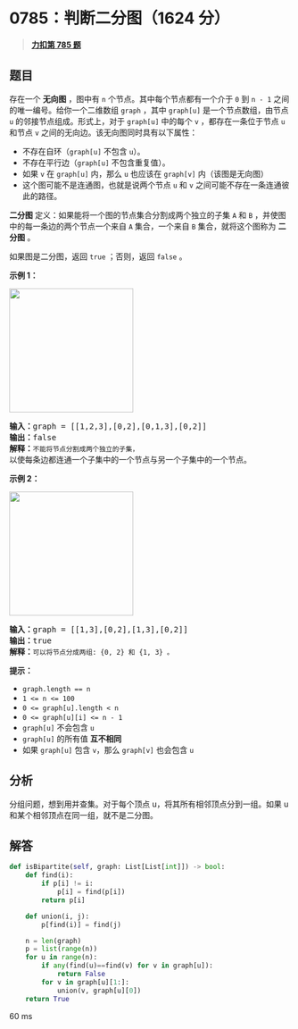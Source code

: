 # 0785：判断二分图（1624 分）


> <u>**[力扣第 785 题](https://leetcode.cn/problems/is-graph-bipartite/)**</u>

## 题目

存在一个 <strong>无向图</strong> ，图中有 <code>n</code> 个节点。其中每个节点都有一个介于 <code>0</code> 到 <code>n - 1</code> 之间的唯一编号。给你一个二维数组 <code>graph</code> ，其中 <code>graph[u]</code> 是一个节点数组，由节点 <code>u</code> 的邻接节点组成。形式上，对于 <code>graph[u]</code> 中的每个 <code>v</code> ，都存在一条位于节点 <code>u</code> 和节点 <code>v</code> 之间的无向边。该无向图同时具有以下属性：
<ul>
<li>不存在自环（<code>graph[u]</code> 不包含 <code>u</code>）。</li>
<li>不存在平行边（<code>graph[u]</code> 不包含重复值）。</li>
<li>如果 <code>v</code> 在 <code>graph[u]</code> 内，那么 <code>u</code> 也应该在 <code>graph[v]</code> 内（该图是无向图）</li>
<li>这个图可能不是连通图，也就是说两个节点 <code>u</code> 和 <code>v</code> 之间可能不存在一条连通彼此的路径。</li>
</ul>

<p><strong>二分图</strong> 定义：如果能将一个图的节点集合分割成两个独立的子集 <code>A</code> 和 <code>B</code> ，并使图中的每一条边的两个节点一个来自 <code>A</code> 集合，一个来自 <code>B</code> 集合，就将这个图称为 <strong>二分图</strong> 。</p>

<p>如果图是二分图，返回 <code>true</code><em> </em>；否则，返回 <code>false</code> 。</p>



<p><strong>示例 1：</strong></p>
<img alt="" src="https://assets.leetcode.com/uploads/2020/10/21/bi2.jpg" style="width: 222px; height: 222px;" />
<pre>
<strong>输入：</strong>graph = [[1,2,3],[0,2],[0,1,3],[0,2]]
<strong>输出：</strong>false
<strong>解释：</strong><code>不能将节点分割成两个独立的子集，</code>以使每条边都连通一个子集中的一个节点与另一个子集中的一个节点。</pre>

<p><strong>示例 2：</strong></p>
<img alt="" src="https://assets.leetcode.com/uploads/2020/10/21/bi1.jpg" style="width: 222px; height: 222px;" />
<pre>
<strong>输入：</strong>graph = [[1,3],[0,2],[1,3],[0,2]]
<strong>输出：</strong>true
<strong>解释：</strong><code>可以将节点分成两组: {0, 2} 和 {1, 3} 。</code></pre>



<p><strong>提示：</strong></p>

<ul>
<li><code>graph.length == n</code></li>
<li><code>1 <= n <= 100</code></li>
<li><code>0 <= graph[u].length < n</code></li>
<li><code>0 <= graph[u][i] <= n - 1</code></li>
<li><code>graph[u]</code> 不会包含 <code>u</code></li>
<li><code>graph[u]</code> 的所有值 <strong>互不相同</strong></li>
<li>如果 <code>graph[u]</code> 包含 <code>v</code>，那么 <code>graph[v]</code> 也会包含 <code>u</code></li>
</ul>


## 分析

分组问题，想到用并查集。对于每个顶点 u，将其所有相邻顶点分到一组。如果 u 和某个相邻顶点在同一组，就不是二分图。

## 解答

```python
def isBipartite(self, graph: List[List[int]]) -> bool:
    def find(i):
        if p[i] != i:
            p[i] = find(p[i])
        return p[i]

    def union(i, j):
        p[find(i)] = find(j)

    n = len(graph)
    p = list(range(n))
    for u in range(n):
        if any(find(u)==find(v) for v in graph[u]):
            return False
        for v in graph[u][1:]:
            union(v, graph[u][0])
    return True
```
60 ms


